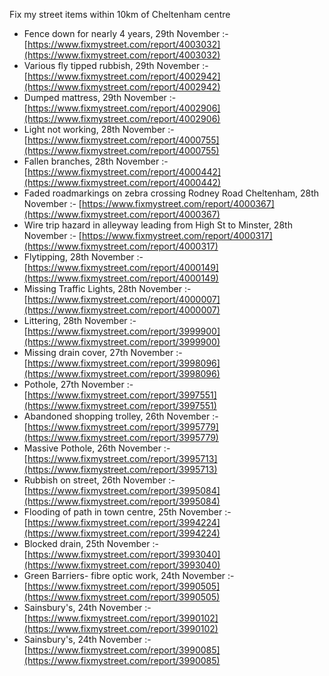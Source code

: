 Fix my street items within 10km of Cheltenham centre

<!-- fix_marker starts -->

- Fence down for nearly 4 years, 29th November :- [https://www.fixmystreet.com/report/4003032](https://www.fixmystreet.com/report/4003032)
- Various fly tipped rubbish, 29th November :- [https://www.fixmystreet.com/report/4002942](https://www.fixmystreet.com/report/4002942)
- Dumped mattress, 29th November :- [https://www.fixmystreet.com/report/4002906](https://www.fixmystreet.com/report/4002906)
- Light not working, 28th November :- [https://www.fixmystreet.com/report/4000755](https://www.fixmystreet.com/report/4000755)
- Fallen branches, 28th November :- [https://www.fixmystreet.com/report/4000442](https://www.fixmystreet.com/report/4000442)
- Faded roadmarkings on zebra crossing Rodney Road Cheltenham, 28th November :- [https://www.fixmystreet.com/report/4000367](https://www.fixmystreet.com/report/4000367)
- Wire trip hazard in alleyway leading from High St to Minster, 28th November :- [https://www.fixmystreet.com/report/4000317](https://www.fixmystreet.com/report/4000317)
- Flytipping, 28th November :- [https://www.fixmystreet.com/report/4000149](https://www.fixmystreet.com/report/4000149)
- Missing Traffic Lights, 28th November :- [https://www.fixmystreet.com/report/4000007](https://www.fixmystreet.com/report/4000007)
- Littering, 28th November :- [https://www.fixmystreet.com/report/3999900](https://www.fixmystreet.com/report/3999900)
- Missing drain cover, 27th November :- [https://www.fixmystreet.com/report/3998096](https://www.fixmystreet.com/report/3998096)
- Pothole, 27th November :- [https://www.fixmystreet.com/report/3997551](https://www.fixmystreet.com/report/3997551)
- Abandoned shopping trolley, 26th November :- [https://www.fixmystreet.com/report/3995779](https://www.fixmystreet.com/report/3995779)
- Massive Pothole, 26th November :- [https://www.fixmystreet.com/report/3995713](https://www.fixmystreet.com/report/3995713)
- Rubbish on street, 26th November :- [https://www.fixmystreet.com/report/3995084](https://www.fixmystreet.com/report/3995084)
- Flooding of path in town centre, 25th November :- [https://www.fixmystreet.com/report/3994224](https://www.fixmystreet.com/report/3994224)
- Blocked drain, 25th November :- [https://www.fixmystreet.com/report/3993040](https://www.fixmystreet.com/report/3993040)
- Green Barriers- fibre optic work, 24th November :- [https://www.fixmystreet.com/report/3990505](https://www.fixmystreet.com/report/3990505)
- Sainsbury's, 24th November :- [https://www.fixmystreet.com/report/3990102](https://www.fixmystreet.com/report/3990102)
- Sainsbury's, 24th November :- [https://www.fixmystreet.com/report/3990085](https://www.fixmystreet.com/report/3990085)

<!-- fix_marker ends -->